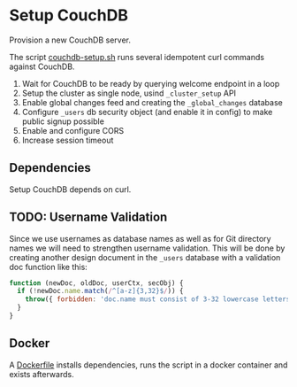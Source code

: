 # Setup CouchDB
Provision a new CouchDB server.

The script [couchdb-setup.sh](couchdb-setup.sh) runs several idempotent curl commands against CouchDB.

1. Wait for CouchDB to be ready by querying welcome endpoint in a loop
1. Setup the cluster as single node, usind `_cluster_setup` API
1. Enable global changes feed and creating the `_global_changes` database
1. Configure `_users` db security object (and enable it in config) to make public signup possible
1. Enable and configure CORS
1. Increase session timeout


## Dependencies
Setup CouchDB depends on curl.


## TODO: Username Validation
Since we use usernames as database names as well as for Git directory names we will need to strengthen username validation. This will be done by creating another design document in the `_users` database with a validation doc function like this:
```js
function (newDoc, oldDoc, userCtx, secObj) {
  if (!newDoc.name.match(/^[a-z]{3,32}$/)) {
    throw({ forbidden: 'doc.name must consist of 3-32 lowercase letters a-z.' })
  }
}
```


## Docker
A [Dockerfile](Dockerfile) installs dependencies, runs the script in a docker container and exists afterwards.
